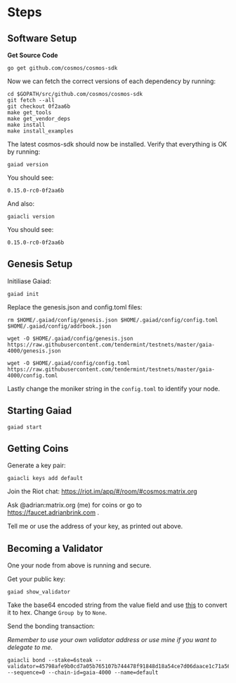 #  Steps

## Software Setup

**Get Source Code**

```
go get github.com/cosmos/cosmos-sdk
```

Now we can fetch the correct versions of each dependency by running:

```
cd $GOPATH/src/github.com/cosmos/cosmos-sdk
git fetch --all
git checkout 0f2aa6b
make get_tools
make get_vendor_deps
make install
make install_examples
```

The latest cosmos-sdk should now be installed. Verify that everything is OK by running:

```
gaiad version
```
You should see:

```
0.15.0-rc0-0f2aa6b
```

And also:

```
gaiacli version
```

You should see:

```
0.15.0-rc0-0f2aa6b
```


## Genesis Setup

Initiliase Gaiad:

```
gaiad init
````

Replace the genesis.json and config.toml files:

```
rm $HOME/.gaiad/config/genesis.json $HOME/.gaiad/config/config.toml $HOME/.gaiad/config/addrbook.json

wget -O $HOME/.gaiad/config/genesis.json https://raw.githubusercontent.com/tendermint/testnets/master/gaia-4000/genesis.json

wget -O $HOME/.gaiad/config/config.toml https://raw.githubusercontent.com/tendermint/testnets/master/gaia-4000/config.toml
```

Lastly change the moniker string in the `config.toml` to identify your node.


## Starting Gaiad

```
gaiad start
```


## Getting Coins

Generate a key pair:

```
gaiacli keys add default
```

Join the Riot chat: https://riot.im/app/#/room/#cosmos:matrix.org

Ask @adrian:matrix.org (me) for coins or go to https://faucet.adrianbrink.com .

Tell me or use the address of your key, as printed out above.


## Becoming a Validator

One your node from above is running and secure.

Get your public key:

```
gaiad show_validator
```

Take the base64 encoded string from the value field and use [this](https://cryptii.com/base64-to-hex) to convert it to hex. 
Change `Group by` to `None`.

Send the bonding transaction:

*Remember to use your own validator address or use mine if you want to delegate to me.*

```
gaiacli bond --stake=6steak --validator=45798afe9b0cd7a05b765107b744478f91848d18a54ce7d06daace1c71a56913 --sequence=0 --chain-id=gaia-4000 --name=default
```
